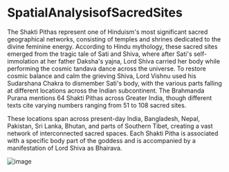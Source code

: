 # SpatialAnalysisofSacredSites

The Shakti Pithas represent one of Hinduism's most significant sacred geographical networks, consisting of temples and shrines dedicated to the divine feminine energy. According to Hindu mythology, these sacred sites emerged from the tragic tale of Sati and Shiva, where after Sati's self-immolation at her father Daksha's yajna, Lord Shiva carried her body while performing the cosmic tandava dance across the universe. To restore cosmic balance and calm the grieving Shiva, Lord Vishnu used his Sudarshana Chakra to dismember Sati's body, with the various parts falling at different locations across the Indian subcontinent. The Brahmanda Purana mentions 64 Shakti Pithas across Greater India, though different texts cite varying numbers ranging from 51 to 108 sacred sites. 

These locations span across present-day India, Bangladesh, Nepal, Pakistan, Sri Lanka, Bhutan, and parts of Southern Tibet, creating a vast network of interconnected sacred spaces. Each Shakti Pitha is associated with a specific body part of the goddess and is accompanied by a manifestation of Lord Shiva as Bhairava. 

![image](https://github.com/user-attachments/assets/e88f6224-d0c9-4574-87bf-7472af369159)



